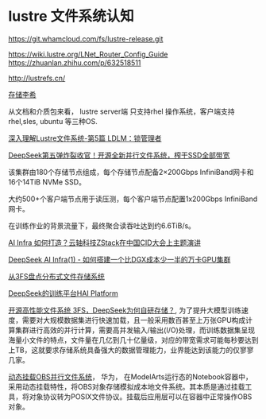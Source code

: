 # lustre 文件系统认知 

https://git.whamcloud.com/fs/lustre-release.git

https://wiki.lustre.org/LNet_Router_Config_Guide
https://zhuanlan.zhihu.com/p/632518511


http://lustrefs.cn/

[存储李希](https://blog.csdn.net/fsdev/category_1090804.html)

从文档和介质包来看， lustre server端 只支持rhel 操作系统，客户端支持rhel,sles, ubuntu 等三种OS. 



[深入理解Lustre文件系统-第5篇 LDLM：锁管理者](https://blog.csdn.net/fsdev/article/details/7317424)


[DeepSeek第五弹炸裂收官！开源全新并行文件系统，榨干SSD全部带宽](https://www.qbitai.com/2025/02/259869.html)  

该集群由180个存储节点组成，每个存储节点配备2×200Gbps InfiniBand网卡和16个14TiB NVMe SSD。

大约500+个客户端节点用于读压测，每个客户端节点配置1x200Gbps InfiniBand网卡。

在训练作业的背景流量下，最终聚合读吞吐达到约6.6TiB/s。

[AI Infra 如何打造？云轴科技ZStack在中国CID大会上主题演讲](https://www.zstack.io/recentnews/marketing_voice/2024/1021/2815.html)


[DeepSeek AI Infra(1) - 如何搭建一个比DGX成本少一半的万卡GPU集群](https://zhuanlan.zhihu.com/p/27236485501)

[从3FS盘点分布式文件存储系统](https://zhuanlan.zhihu.com/p/27730717632)


[DeepSeek的训练平台HAI Platform](https://github.com/HFAiLab/hai-platform)

[开源高性能文件系统 3FS，DeepSeek为何自研存储？](http://tech.china.com.cn/roll/20250301/407907.shtml), 为了提升大模型训练速度，需要对大规模数据集进行快速加载，且一般采用数百甚至上万张GPU构成计算集群进行高效的并行计算，需要高并发输入/输出(I/O)处理，而训练数据集呈现海量小文件的特点，文件量在几亿到几十亿量级，对应的带宽需求可能每秒要达到上TB，这就要求存储系统具备强大的数据管理能力，业界能达到该能力的仅寥寥几家。



[动态挂载OBS并行文件系统](https://support.huaweicloud.com/usermanual-standard-modelarts/devtool-modelarts_0007.html)， 华为， 在ModelArts运行态的Notebook容器中，采用动态挂载特性，将OBS对象存储模拟成本地文件系统。其本质是通过挂载工具，将对象协议转为POSIX文件协议。挂载后应用层可以在容器中正常操作OBS对象。
